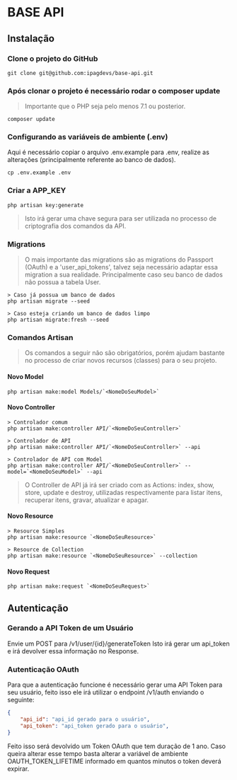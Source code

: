 # BASE API

## Instalação

### Clone o projeto do GitHub

```ssh
git clone git@github.com:ipagdevs/base-api.git
```
### Após clonar o projeto é necessário rodar o composer update

> Importante que o PHP seja pelo menos 7.1 ou posterior.

```ssh
composer update
```
### Configurando as variáveis de ambiente (.env)

Aqui é necessário copiar o arquivo .env.example para .env, realize as alterações (principalmente referente ao banco de dados).

```ssh
cp .env.example .env
```
### Criar a APP_KEY

```ssh
php artisan key:generate
```
> Isto irá gerar uma chave segura para ser utilizada no processo de criptografia dos comandos da API.

### Migrations

> O mais importante das migrations são as migrations do Passport (OAuth) e a 'user_api_tokens', talvez seja necessário adaptar essa migration a sua realidade. Principalmente caso seu banco de dados não possua a tabela User.

```ssh
> Caso já possua um banco de dados
php artisan migrate --seed

> Caso esteja criando um banco de dados limpo
php artisan migrate:fresh --seed
```

### Comandos Artisan

> Os comandos a seguir não são obrigatórios, porém ajudam bastante no processo de criar novos recursos (classes) para o seu projeto.

#### Novo Model

```
php artisan make:model Models/`<NomeDoSeuModel>`
```

#### Novo Controller


```
> Controlador comum
php artisan make:controller API/`<NomeDoSeuController>`

> Controlador de API
php artisan make:controller API/`<NomeDoSeuController>` --api

> Controlador de API com Model
php artisan make:controller API/`<NomeDoSeuController>` --model=`<NomeDoSeuModel>` --api
```

> O Controller de API já irá ser criado com as Actions: index, show, store, update e destroy, utilizadas respectivamente para listar itens, recuperar itens, gravar, atualizar e apagar.

#### Novo Resource

```
> Resource Simples
php artisan make:resource `<NomeDoSeuResource>`

> Resource de Collection
php artisan make:resource `<NomeDoSeuResource>` --collection
```

#### Novo Request
```
php artisan make:request `<NomeDoSeuRequest>`
```

## Autenticação

### Gerando a API Token de um Usuário

Envie um POST para /v1/user/{id}/generateToken
Isto irá gerar um api_token e irá devolver essa informação no Response.

### Autenticação OAuth

Para que a autenticação funcione é necessário gerar uma API Token para seu usuário, feito isso ele irá utilizar o endpoint /v1/auth enviando o seguinte:

```json
{
    "api_id": "api_id gerado para o usuário",
    "api_token": "api_token gerado para o usuário",
}
```

Feito isso será devolvido um Token OAuth que tem duração de 1 ano. Caso queira alterar esse tempo basta alterar a variável de ambiente OAUTH_TOKEN_LIFETIME informado em quantos minutos o token deverá expirar.


